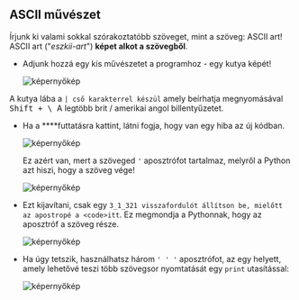 ## ASCII művészet

Írjunk ki valami sokkal szórakoztatóbb szöveget, mint a szöveg: ASCII art! ASCII art ("*eszkii-art*") **képet alkot a szövegből**.

+ Adjunk hozzá egy kis művészetet a programhoz - egy kutya képét!
    
    ![képernyőkép](images/me-dog.png)

A kutya lába a `| cső karakterrel készül` amely beírhatja megnyomásával <kbd>Shift + \ </kbd> A legtöbb brit / amerikai angol billentyűzetet.

+ Ha a ****futtatásra kattint, látni fogja, hogy van egy hiba az új kódban.
    
    ![képernyőkép](images/me-dog-bug.png)
    
    Ez azért van, mert a szöveged `'` aposztrófot tartalmaz, melyről a Python azt hiszi, hogy a szöveg vége!
    
    ![képernyőkép](images/me-dog-quote.png)

+ Ezt kijavítani, csak egy `3_1_321 visszafordulót állítson be, mielőtt az apostropé a <code>itt`. Ez megmondja a Pythonnak, hogy az aposztróf a szöveg része.
    
    ![képernyőkép](images/me-dog-bug-fix.png)

+ Ha úgy tetszik, használhatsz három `' ' '` aposztrófot, az egy helyett, amely lehetővé teszi több szövegsor nyomtatását egy `print` utasítással:
    
    ![képernyőkép](images/me-dog-triple-quote.png)